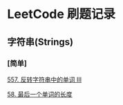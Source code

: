 # LeetCode 刷题记录

## 字符串(Strings)

### [简单]

[557. 反转字符串中的单词 III](https://leetcode-cn.com/problems/reverse-words-in-a-string-iii/)

[58. 最后一个单词的长度](https://leetcode-cn.com/problems/length-of-last-word/)